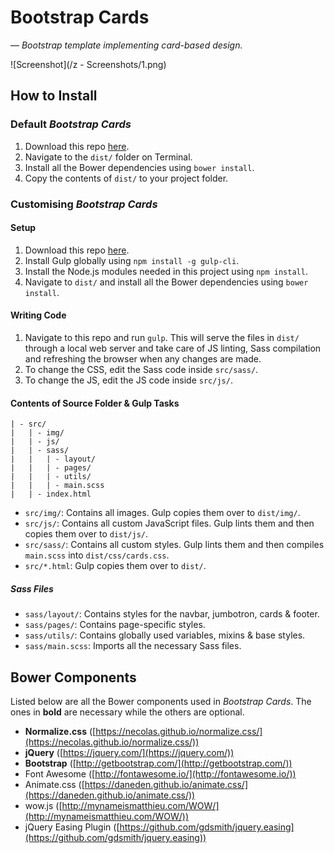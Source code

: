 # Bootstrap Cards
&mdash; *Bootstrap template implementing card-based design.*

![Screenshot](/z - Screenshots/1.png)

## How to Install

### Default *Bootstrap Cards*

1. Download this repo [here](https://github.com/SuyashLakhotia/BootstrapCards/archive/master.zip).
2. Navigate to the `dist/` folder on Terminal.
3. Install all the Bower dependencies using `bower install`.
4. Copy the contents of `dist/` to your project folder.

### Customising *Bootstrap Cards*

#### Setup

1. Download this repo [here](https://github.com/SuyashLakhotia/BootstrapCards/archive/master.zip).
2. Install Gulp globally using `npm install -g gulp-cli`.
3. Install the Node.js modules needed in this project using `npm install`.
4. Navigate to `dist/` and install all the Bower dependencies using `bower install`.

#### Writing Code

1. Navigate to this repo and run `gulp`. This will serve the files in `dist/` through a local web server and take care of JS linting, Sass compilation and refreshing the browser when any changes are made.
2. To change the CSS, edit the Sass code inside `src/sass/`.
3. To change the JS, edit the JS code inside `src/js/`.

#### Contents of Source Folder &amp; Gulp Tasks
```
| - src/
|   | - img/
|   | - js/
|   | - sass/
|   |   | - layout/
|   |   | - pages/
|   |   | - utils/
|   |   | - main.scss
|   | - index.html
```

- `src/img/`: Contains all images. Gulp copies them over to `dist/img/`.
- `src/js/`: Contains all custom JavaScript files. Gulp lints them and then copies them over to `dist/js/`.
- `src/sass/`: Contains all custom styles. Gulp lints them and then compiles `main.scss` into `dist/css/cards.css`.
- `src/*.html`: Gulp copies them over to `dist/`.

##### Sass Files
- `sass/layout/`: Contains styles for the navbar, jumbotron, cards & footer.
- `sass/pages/`: Contains page-specific styles.
- `sass/utils/`: Contains globally used variables, mixins & base styles.
- `sass/main.scss`: Imports all the necessary Sass files.

## Bower Components

Listed below are all the Bower components used in *Bootstrap Cards*. The ones in **bold** are necessary while the others are optional.

- **Normalize.css** ([https://necolas.github.io/normalize.css/](https://necolas.github.io/normalize.css/))
- **jQuery** ([https://jquery.com/](https://jquery.com/))
- **Bootstrap** ([http://getbootstrap.com/](http://getbootstrap.com/))
- Font Awesome ([http://fontawesome.io/](http://fontawesome.io/))
- Animate.css ([https://daneden.github.io/animate.css/](https://daneden.github.io/animate.css/))
- wow.js ([http://mynameismatthieu.com/WOW/](http://mynameismatthieu.com/WOW/))
- jQuery Easing Plugin ([https://github.com/gdsmith/jquery.easing](https://github.com/gdsmith/jquery.easing))
